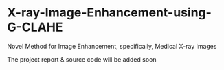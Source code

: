 # X-ray-Image-Enhancement-using-G-CLAHE
Novel Method for Image Enhancement, specifically, Medical X-ray images

The project report & source code will be added soon
